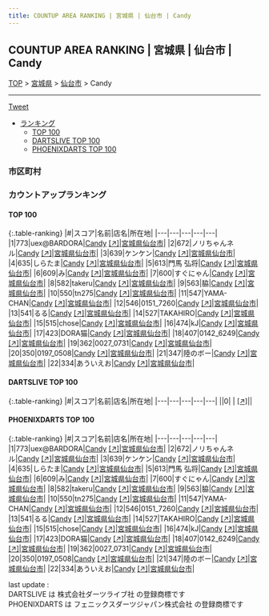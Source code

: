 ```yaml
---
title: COUNTUP AREA RANKING | 宮城県 | 仙台市 | Candy
---
```

## COUNTUP AREA RANKING | 宮城県 | 仙台市 | Candy

[TOP](/darts/rank/) > [宮城県](/darts/rank/宮城県/) > [仙台市](/darts/rank/宮城県/仙台市/) > Candy

___

<a href="https://twitter.com/share?ref_src=twsrc%5Etfw" data-text="COUNTUP AREA RANKING | 宮城県仙台市Candy" class="twitter-share-button" data-hashtags="DARTSLIVE,PHOENIXDARTS,darts,ダーツ" data-show-count="false">Tweet</a>

* [ランキング](#カウントアップランキング)
    * [TOP 100](#top-100)
    * [DARTSLIVE TOP 100](#dartslive-top-100)
    * [PHOENIXDARTS TOP 100](#phoenixdarts-top-100)

### 市区町村

<ul>

</ul>

### カウントアップランキング

#### TOP 100



{:.table-ranking}
|#|スコア|名前|店名|所在地|
|---|---|---|---|---|
|1|773|<span class="rank-name-pd">uex@BARDORA</span>|<a href="/darts/rank/shops/96068.html">Candy</a> <a href="https://vs.phoenixdarts.com/jp/shop/shopDetailInfo/s_96068?s_seq=96068">[↗]</a>|<a href="/darts/rank/宮城県/仙台市">宮城県仙台市</a>|
|2|672|<span class="rank-name-pd">ノリちゃんネル</span>|<a href="/darts/rank/shops/96068.html">Candy</a> <a href="https://vs.phoenixdarts.com/jp/shop/shopDetailInfo/s_96068?s_seq=96068">[↗]</a>|<a href="/darts/rank/宮城県/仙台市">宮城県仙台市</a>|
|3|639|<span class="rank-name-pd">ケンケン</span>|<a href="/darts/rank/shops/96068.html">Candy</a> <a href="https://vs.phoenixdarts.com/jp/shop/shopDetailInfo/s_96068?s_seq=96068">[↗]</a>|<a href="/darts/rank/宮城県/仙台市">宮城県仙台市</a>|
|4|635|<span class="rank-name-pd">しらたま</span>|<a href="/darts/rank/shops/96068.html">Candy</a> <a href="https://vs.phoenixdarts.com/jp/shop/shopDetailInfo/s_96068?s_seq=96068">[↗]</a>|<a href="/darts/rank/宮城県/仙台市">宮城県仙台市</a>|
|5|613|<span class="rank-name-pd"><span class="pro-icon-pd"></span>門馬 弘将</span>|<a href="/darts/rank/shops/96068.html">Candy</a> <a href="https://vs.phoenixdarts.com/jp/shop/shopDetailInfo/s_96068?s_seq=96068">[↗]</a>|<a href="/darts/rank/宮城県/仙台市">宮城県仙台市</a>|
|6|609|<span class="rank-name-pd">み</span>|<a href="/darts/rank/shops/96068.html">Candy</a> <a href="https://vs.phoenixdarts.com/jp/shop/shopDetailInfo/s_96068?s_seq=96068">[↗]</a>|<a href="/darts/rank/宮城県/仙台市">宮城県仙台市</a>|
|7|600|<span class="rank-name-pd">すぐにゃん</span>|<a href="/darts/rank/shops/96068.html">Candy</a> <a href="https://vs.phoenixdarts.com/jp/shop/shopDetailInfo/s_96068?s_seq=96068">[↗]</a>|<a href="/darts/rank/宮城県/仙台市">宮城県仙台市</a>|
|8|582|<span class="rank-name-pd">takeru</span>|<a href="/darts/rank/shops/96068.html">Candy</a> <a href="https://vs.phoenixdarts.com/jp/shop/shopDetailInfo/s_96068?s_seq=96068">[↗]</a>|<a href="/darts/rank/宮城県/仙台市">宮城県仙台市</a>|
|9|563|<span class="rank-name-pd">脇</span>|<a href="/darts/rank/shops/96068.html">Candy</a> <a href="https://vs.phoenixdarts.com/jp/shop/shopDetailInfo/s_96068?s_seq=96068">[↗]</a>|<a href="/darts/rank/宮城県/仙台市">宮城県仙台市</a>|
|10|550|<span class="rank-name-pd">tn275</span>|<a href="/darts/rank/shops/96068.html">Candy</a> <a href="https://vs.phoenixdarts.com/jp/shop/shopDetailInfo/s_96068?s_seq=96068">[↗]</a>|<a href="/darts/rank/宮城県/仙台市">宮城県仙台市</a>|
|11|547|<span class="rank-name-pd">YAMA-CHAN</span>|<a href="/darts/rank/shops/96068.html">Candy</a> <a href="https://vs.phoenixdarts.com/jp/shop/shopDetailInfo/s_96068?s_seq=96068">[↗]</a>|<a href="/darts/rank/宮城県/仙台市">宮城県仙台市</a>|
|12|546|<span class="rank-name-pd">0151_7260</span>|<a href="/darts/rank/shops/96068.html">Candy</a> <a href="https://vs.phoenixdarts.com/jp/shop/shopDetailInfo/s_96068?s_seq=96068">[↗]</a>|<a href="/darts/rank/宮城県/仙台市">宮城県仙台市</a>|
|13|541|<span class="rank-name-pd">るる</span>|<a href="/darts/rank/shops/96068.html">Candy</a> <a href="https://vs.phoenixdarts.com/jp/shop/shopDetailInfo/s_96068?s_seq=96068">[↗]</a>|<a href="/darts/rank/宮城県/仙台市">宮城県仙台市</a>|
|14|527|<span class="rank-name-pd">TAKAHIRO</span>|<a href="/darts/rank/shops/96068.html">Candy</a> <a href="https://vs.phoenixdarts.com/jp/shop/shopDetailInfo/s_96068?s_seq=96068">[↗]</a>|<a href="/darts/rank/宮城県/仙台市">宮城県仙台市</a>|
|15|515|<span class="rank-name-pd">chose</span>|<a href="/darts/rank/shops/96068.html">Candy</a> <a href="https://vs.phoenixdarts.com/jp/shop/shopDetailInfo/s_96068?s_seq=96068">[↗]</a>|<a href="/darts/rank/宮城県/仙台市">宮城県仙台市</a>|
|16|474|<span class="rank-name-pd">kJ</span>|<a href="/darts/rank/shops/96068.html">Candy</a> <a href="https://vs.phoenixdarts.com/jp/shop/shopDetailInfo/s_96068?s_seq=96068">[↗]</a>|<a href="/darts/rank/宮城県/仙台市">宮城県仙台市</a>|
|17|423|<span class="rank-name-pd">DORA猫</span>|<a href="/darts/rank/shops/96068.html">Candy</a> <a href="https://vs.phoenixdarts.com/jp/shop/shopDetailInfo/s_96068?s_seq=96068">[↗]</a>|<a href="/darts/rank/宮城県/仙台市">宮城県仙台市</a>|
|18|407|<span class="rank-name-pd">0142_6249</span>|<a href="/darts/rank/shops/96068.html">Candy</a> <a href="https://vs.phoenixdarts.com/jp/shop/shopDetailInfo/s_96068?s_seq=96068">[↗]</a>|<a href="/darts/rank/宮城県/仙台市">宮城県仙台市</a>|
|19|362|<span class="rank-name-pd">0027_0731</span>|<a href="/darts/rank/shops/96068.html">Candy</a> <a href="https://vs.phoenixdarts.com/jp/shop/shopDetailInfo/s_96068?s_seq=96068">[↗]</a>|<a href="/darts/rank/宮城県/仙台市">宮城県仙台市</a>|
|20|350|<span class="rank-name-pd">0197_0508</span>|<a href="/darts/rank/shops/96068.html">Candy</a> <a href="https://vs.phoenixdarts.com/jp/shop/shopDetailInfo/s_96068?s_seq=96068">[↗]</a>|<a href="/darts/rank/宮城県/仙台市">宮城県仙台市</a>|
|21|347|<span class="rank-name-pd">陸のボー</span>|<a href="/darts/rank/shops/96068.html">Candy</a> <a href="https://vs.phoenixdarts.com/jp/shop/shopDetailInfo/s_96068?s_seq=96068">[↗]</a>|<a href="/darts/rank/宮城県/仙台市">宮城県仙台市</a>|
|22|334|<span class="rank-name-pd">あういえお</span>|<a href="/darts/rank/shops/96068.html">Candy</a> <a href="https://vs.phoenixdarts.com/jp/shop/shopDetailInfo/s_96068?s_seq=96068">[↗]</a>|<a href="/darts/rank/宮城県/仙台市">宮城県仙台市</a>|


#### DARTSLIVE TOP 100



{:.table-ranking}
|#|スコア|名前|店名|所在地|
|---|---|---|---|---|
||0|<span class="rank-name-dl"> </span>|<a href="/darts/rank/shops/.html"></a> <a href="">[↗]</a>|<a href="/darts/rank//"></a>|


#### PHOENIXDARTS TOP 100



{:.table-ranking}
|#|スコア|名前|店名|所在地|
|---|---|---|---|---|
|1|773|<span class="rank-name-pd">uex@BARDORA</span>|<a href="/darts/rank/shops/96068.html">Candy</a> <a href="https://vs.phoenixdarts.com/jp/shop/shopDetailInfo/s_96068?s_seq=96068">[↗]</a>|<a href="/darts/rank/宮城県/仙台市">宮城県仙台市</a>|
|2|672|<span class="rank-name-pd">ノリちゃんネル</span>|<a href="/darts/rank/shops/96068.html">Candy</a> <a href="https://vs.phoenixdarts.com/jp/shop/shopDetailInfo/s_96068?s_seq=96068">[↗]</a>|<a href="/darts/rank/宮城県/仙台市">宮城県仙台市</a>|
|3|639|<span class="rank-name-pd">ケンケン</span>|<a href="/darts/rank/shops/96068.html">Candy</a> <a href="https://vs.phoenixdarts.com/jp/shop/shopDetailInfo/s_96068?s_seq=96068">[↗]</a>|<a href="/darts/rank/宮城県/仙台市">宮城県仙台市</a>|
|4|635|<span class="rank-name-pd">しらたま</span>|<a href="/darts/rank/shops/96068.html">Candy</a> <a href="https://vs.phoenixdarts.com/jp/shop/shopDetailInfo/s_96068?s_seq=96068">[↗]</a>|<a href="/darts/rank/宮城県/仙台市">宮城県仙台市</a>|
|5|613|<span class="rank-name-pd"><span class="pro-icon-pd"></span>門馬 弘将</span>|<a href="/darts/rank/shops/96068.html">Candy</a> <a href="https://vs.phoenixdarts.com/jp/shop/shopDetailInfo/s_96068?s_seq=96068">[↗]</a>|<a href="/darts/rank/宮城県/仙台市">宮城県仙台市</a>|
|6|609|<span class="rank-name-pd">み</span>|<a href="/darts/rank/shops/96068.html">Candy</a> <a href="https://vs.phoenixdarts.com/jp/shop/shopDetailInfo/s_96068?s_seq=96068">[↗]</a>|<a href="/darts/rank/宮城県/仙台市">宮城県仙台市</a>|
|7|600|<span class="rank-name-pd">すぐにゃん</span>|<a href="/darts/rank/shops/96068.html">Candy</a> <a href="https://vs.phoenixdarts.com/jp/shop/shopDetailInfo/s_96068?s_seq=96068">[↗]</a>|<a href="/darts/rank/宮城県/仙台市">宮城県仙台市</a>|
|8|582|<span class="rank-name-pd">takeru</span>|<a href="/darts/rank/shops/96068.html">Candy</a> <a href="https://vs.phoenixdarts.com/jp/shop/shopDetailInfo/s_96068?s_seq=96068">[↗]</a>|<a href="/darts/rank/宮城県/仙台市">宮城県仙台市</a>|
|9|563|<span class="rank-name-pd">脇</span>|<a href="/darts/rank/shops/96068.html">Candy</a> <a href="https://vs.phoenixdarts.com/jp/shop/shopDetailInfo/s_96068?s_seq=96068">[↗]</a>|<a href="/darts/rank/宮城県/仙台市">宮城県仙台市</a>|
|10|550|<span class="rank-name-pd">tn275</span>|<a href="/darts/rank/shops/96068.html">Candy</a> <a href="https://vs.phoenixdarts.com/jp/shop/shopDetailInfo/s_96068?s_seq=96068">[↗]</a>|<a href="/darts/rank/宮城県/仙台市">宮城県仙台市</a>|
|11|547|<span class="rank-name-pd">YAMA-CHAN</span>|<a href="/darts/rank/shops/96068.html">Candy</a> <a href="https://vs.phoenixdarts.com/jp/shop/shopDetailInfo/s_96068?s_seq=96068">[↗]</a>|<a href="/darts/rank/宮城県/仙台市">宮城県仙台市</a>|
|12|546|<span class="rank-name-pd">0151_7260</span>|<a href="/darts/rank/shops/96068.html">Candy</a> <a href="https://vs.phoenixdarts.com/jp/shop/shopDetailInfo/s_96068?s_seq=96068">[↗]</a>|<a href="/darts/rank/宮城県/仙台市">宮城県仙台市</a>|
|13|541|<span class="rank-name-pd">るる</span>|<a href="/darts/rank/shops/96068.html">Candy</a> <a href="https://vs.phoenixdarts.com/jp/shop/shopDetailInfo/s_96068?s_seq=96068">[↗]</a>|<a href="/darts/rank/宮城県/仙台市">宮城県仙台市</a>|
|14|527|<span class="rank-name-pd">TAKAHIRO</span>|<a href="/darts/rank/shops/96068.html">Candy</a> <a href="https://vs.phoenixdarts.com/jp/shop/shopDetailInfo/s_96068?s_seq=96068">[↗]</a>|<a href="/darts/rank/宮城県/仙台市">宮城県仙台市</a>|
|15|515|<span class="rank-name-pd">chose</span>|<a href="/darts/rank/shops/96068.html">Candy</a> <a href="https://vs.phoenixdarts.com/jp/shop/shopDetailInfo/s_96068?s_seq=96068">[↗]</a>|<a href="/darts/rank/宮城県/仙台市">宮城県仙台市</a>|
|16|474|<span class="rank-name-pd">kJ</span>|<a href="/darts/rank/shops/96068.html">Candy</a> <a href="https://vs.phoenixdarts.com/jp/shop/shopDetailInfo/s_96068?s_seq=96068">[↗]</a>|<a href="/darts/rank/宮城県/仙台市">宮城県仙台市</a>|
|17|423|<span class="rank-name-pd">DORA猫</span>|<a href="/darts/rank/shops/96068.html">Candy</a> <a href="https://vs.phoenixdarts.com/jp/shop/shopDetailInfo/s_96068?s_seq=96068">[↗]</a>|<a href="/darts/rank/宮城県/仙台市">宮城県仙台市</a>|
|18|407|<span class="rank-name-pd">0142_6249</span>|<a href="/darts/rank/shops/96068.html">Candy</a> <a href="https://vs.phoenixdarts.com/jp/shop/shopDetailInfo/s_96068?s_seq=96068">[↗]</a>|<a href="/darts/rank/宮城県/仙台市">宮城県仙台市</a>|
|19|362|<span class="rank-name-pd">0027_0731</span>|<a href="/darts/rank/shops/96068.html">Candy</a> <a href="https://vs.phoenixdarts.com/jp/shop/shopDetailInfo/s_96068?s_seq=96068">[↗]</a>|<a href="/darts/rank/宮城県/仙台市">宮城県仙台市</a>|
|20|350|<span class="rank-name-pd">0197_0508</span>|<a href="/darts/rank/shops/96068.html">Candy</a> <a href="https://vs.phoenixdarts.com/jp/shop/shopDetailInfo/s_96068?s_seq=96068">[↗]</a>|<a href="/darts/rank/宮城県/仙台市">宮城県仙台市</a>|
|21|347|<span class="rank-name-pd">陸のボー</span>|<a href="/darts/rank/shops/96068.html">Candy</a> <a href="https://vs.phoenixdarts.com/jp/shop/shopDetailInfo/s_96068?s_seq=96068">[↗]</a>|<a href="/darts/rank/宮城県/仙台市">宮城県仙台市</a>|
|22|334|<span class="rank-name-pd">あういえお</span>|<a href="/darts/rank/shops/96068.html">Candy</a> <a href="https://vs.phoenixdarts.com/jp/shop/shopDetailInfo/s_96068?s_seq=96068">[↗]</a>|<a href="/darts/rank/宮城県/仙台市">宮城県仙台市</a>|


<div class="footer border-top border-gray-light mt-5 pt-3 text-right text-gray">
    last update : <span style="font-weight: italic" id="foot_last_modified"></span><br />
    DARTSLIVE は 株式会社ダーツライブ社 の登録商標です<br />
    PHOENIXDARTS は フェニックスダーツジャパン株式会社 の登録商標です<br />
</div>

<script src="https://cdnjs.cloudflare.com/ajax/libs/jquery.tablesorter/2.31.3/js/jquery.tablesorter.min.js" integrity="sha512-qzgd5cYSZcosqpzpn7zF2ZId8f/8CHmFKZ8j7mU4OUXTNRd5g+ZHBPsgKEwoqxCtdQvExE5LprwwPAgoicguNg==" crossorigin="anonymous" referrerpolicy="no-referrer"></script>
<link rel="stylesheet" href="https://cdnjs.cloudflare.com/ajax/libs/jquery.tablesorter/2.31.3/css/theme.default.min.css" integrity="sha512-wghhOJkjQX0Lh3NSWvNKeZ0ZpNn+SPVXX1Qyc9OCaogADktxrBiBdKGDoqVUOyhStvMBmJQ8ZdMHiR3wuEq8+w==" crossorigin="anonymous" referrerpolicy="no-referrer" />
<script>
$(function() {
    $(".table-ranking").tablesorter({sortList:[[0, 0]]});
    $("#foot_last_modified").text(formatDate(new Date(document.lastModified), 'yyyy-MM-dd HH:mm:ss'));
});
</script>

<script async src="https://platform.twitter.com/widgets.js" charset="utf-8"></script>